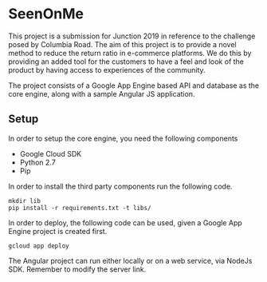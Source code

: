 # SeenOnMe

This project is a submission for Junction 2019 in reference to the challenge posed by Columbia Road. The aim of this project is to provide a novel method to reduce the return ratio in e-commerce platforms. We do this by providing an added tool for the customers to have a feel and look of the product by having access to experiences of the community. 

The project consists of a Google App Engine based API and database as the core engine, along with a sample Angular JS application.

## Setup

In order to setup the core engine, you need the following components

- Google Cloud SDK
- Python 2.7
- Pip

In order to install the third party components run the following code.
```
mkdir lib
pip install -r requirements.txt -t libs/
``` 

In order to deploy, the following code can be used, given a Google App Engine project is created first.
```
gcloud app deploy
```

The Angular project can run either locally or on a web service, via NodeJs SDK. Remember to modify the server link.